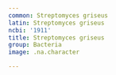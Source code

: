 ```yaml
---
common: Streptomyces griseus
latin: Streptomyces griseus
ncbi: '1911'
title: Streptomyces griseus
group: Bacteria
image: .na.character

---
```

